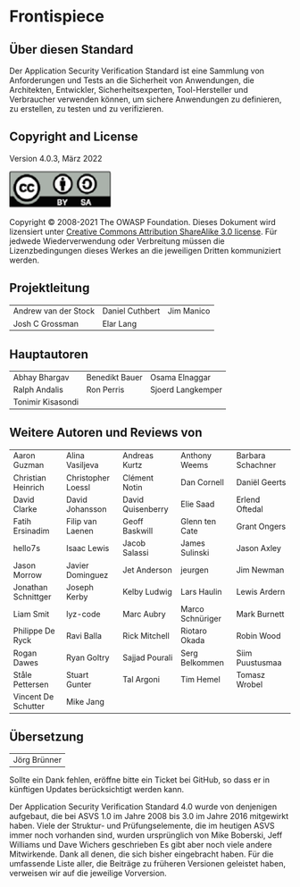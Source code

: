 # Frontispiece

## Über diesen Standard

Der Application Security Verification Standard ist eine Sammlung von Anforderungen und Tests an die Sicherheit von
Anwendungen, die Architekten, Entwickler, Sicherheitsexperten, Tool-Hersteller und Verbraucher
verwenden können, um sichere Anwendungen zu definieren, zu erstellen, zu testen und zu verifizieren.

## Copyright and License

Version 4.0.3, März 2022

![license](../images/license.png)

Copyright © 2008-2021 The OWASP Foundation. Dieses Dokument wird lizensiert unter [Creative Commons Attribution ShareAlike 3.0 license](https://creativecommons.org/licenses/by-sa/3.0/). Für jedwede Wiederverwendung oder Verbreitung müssen die Lizenzbedingungen dieses Werkes an die jeweiligen Dritten kommuniziert werden.

## Projektleitung

|                      	|                 	|            	|
|----------------------	|-----------------	|------------	|
| Andrew van der Stock 	| Daniel Cuthbert 	| Jim Manico 	|
| Josh C Grossman      	| Elar Lang     	|            	|

## Hauptautoren

|                	|                	|                   	|
|----------------	|----------------	|-------------------	|
| Abhay Bhargav  	| Benedikt Bauer 	| Osama Elnaggar    	|
| Ralph Andalis 	| Ron Perris     	| Sjoerd Langkemper 	|
| Tonimir Kisasondi |               	|                   	|

## Weitere Autoren und Reviews von

|                     |                    |                   |                  |                   |
| ------------------- | ------------------ | ----------------- | ---------------- | ----------------- |
| Aaron Guzman        | Alina Vasiljeva    | Andreas Kurtz     | Anthony Weems    | Barbara Schachner |
| Christian Heinrich  | Christopher Loessl | Clément Notin     | Dan Cornell      | Daniël Geerts     |
| David Clarke        | David Johansson    | David Quisenberry | Elie Saad        | Erlend Oftedal    |
| Fatih Ersinadim     | Filip van Laenen   | Geoff Baskwill    | Glenn ten Cate   | Grant Ongers      |
| hello7s             | Isaac Lewis        | Jacob Salassi     | James Sulinski   | Jason Axley       |
| Jason Morrow        | Javier Dominguez   | Jet Anderson      | jeurgen          | Jim Newman        |
| Jonathan Schnittger | Joseph Kerby       | Kelby Ludwig      | Lars Haulin      | Lewis Ardern      |
| Liam Smit           | lyz-code           | Marc Aubry        | Marco Schnüriger | Mark Burnett      |
| Philippe De Ryck    | Ravi Balla         | Rick Mitchell     | Riotaro Okada    | Robin Wood        |
| Rogan Dawes         | Ryan Goltry        | Sajjad Pourali    | Serg Belkommen   | Siim Puustusmaa   |
| Ståle Pettersen     | Stuart Gunter      | Tal Argoni        | Tim Hemel        | Tomasz Wrobel     |
| Vincent De Schutter | Mike Jang          |                   |                  |                   |

## Übersetzung

|                	|
|----------------	|
| Jörg Brünner  	|

Sollte ein Dank fehlen, eröffne bitte ein Ticket bei GitHub, so dass er in künftigen Updates berücksichtigt werden kann. 

Der Application Security Verification Standard 4.0 wurde von denjenigen aufgebaut, die bei ASVS 1.0 im Jahre 2008 bis 3.0 im Jahre 2016 mitgewirkt haben. Viele der Struktur- und Prüfungselemente, die im heutigen ASVS immer noch vorhanden sind, wurden ursprünglich von Mike Boberski, Jeff Williams und Dave Wichers geschrieben Es gibt aber noch viele andere Mitwirkende. Dank all denen, die sich bisher eingebracht haben. Für die umfassende Liste aller, die Beiträge zu früheren Versionen geleistet haben, verweisen wir auf die jeweilige Vorversion.

